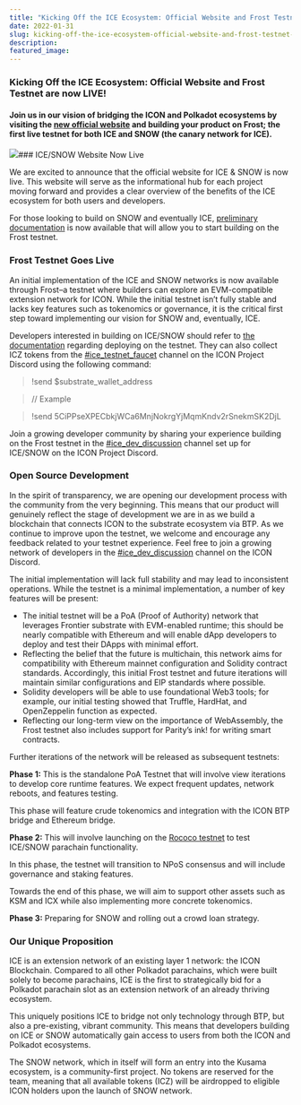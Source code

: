 ```yaml
---
title: "Kicking Off the ICE Ecosystem: Official Website and Frost Testnet are now LIVE!"
date: 2022-01-31
slug: kicking-off-the-ice-ecosystem-official-website-and-frost-testnet-are-now-live-8ee30a0a18ff
description:
featured_image:
---
```


### Kicking Off the ICE Ecosystem: Official Website and Frost Testnet are now LIVE!

#### Join us in our vision of bridging the ICON and Polkadot ecosystems by visiting the [new official website](http://icenetwork.io) and building your product on **Frost**; the first live testnet for both ICE and SNOW (the canary network for ICE).

![](https://cdn-images-1.medium.com/max/800/1*5HKynvp1LgEGbHXJQ0iRsQ.jpeg)### ICE/SNOW Website Now Live

We are excited to announce that the official website for ICE & SNOW is now live. This website will serve as the informational hub for each project moving forward and provides a clear overview of the benefits of the ICE ecosystem for both users and developers.

For those looking to build on SNOW and eventually ICE, [preliminary documentation](https://icedevportal.gitbook.io/deploying-dapp-on-ice/welcome/introduction) is now available that will allow you to start building on the Frost testnet.

### Frost Testnet Goes Live

An initial implementation of the ICE and SNOW networks is now available through Frost–a testnet where builders can explore an EVM-compatible extension network for ICON. While the initial testnet isn’t fully stable and lacks key features such as tokenomics or governance, it is the critical first step toward implementing our vision for SNOW and, eventually, ICE.

Developers interested in building on ICE/SNOW should refer to [the documentation](https://icedevportal.gitbook.io/deploying-dapp-on-ice/welcome/introduction) regarding deploying on the testnet. They can also collect ICZ tokens from the [#ice\_testnet\_faucet](https://discord.gg/SydtQzw7pq) channel on the ICON Project Discord using the following command:


> !send $substrate\_wallet\_address


> // Example


> !send 5CiPPseXPECbkjWCa6MnjNokrgYjMqmKndv2rSnekmSK2DjL

Join a growing developer community by sharing your experience building on the Frost testnet in the [#ice\_dev\_discussion](https://discord.gg/jwKCSCVSUt) channel set up for ICE/SNOW on the ICON Project Discord.

### Open Source Development

In the spirit of transparency, we are opening our development process with the community from the very beginning. This means that our product will genuinely reflect the stage of development we are in as we build a blockchain that connects ICON to the substrate ecosystem via BTP. As we continue to improve upon the testnet, we welcome and encourage any feedback related to your testnet experience. Feel free to join a growing network of developers in the [#ice\_dev\_discussion](https://discord.gg/jwKCSCVSUt) channel on the ICON Discord.

The initial implementation will lack full stability and may lead to inconsistent operations. While the testnet is a minimal implementation, a number of key features will be present:

* The initial testnet will be a PoA (Proof of Authority) network that leverages Frontier substrate with EVM-enabled runtime; this should be nearly compatible with Ethereum and will enable dApp developers to deploy and test their DApps with minimal effort.
* Reflecting the belief that the future is multichain, this network aims for compatibility with Ethereum mainnet configuration and Solidity contract standards. Accordingly, this initial Frost testnet and future iterations will maintain similar configurations and EIP standards where possible.
* Solidity developers will be able to use foundational Web3 tools; for example, our initial testing showed that Truffle, HardHat, and OpenZeppelin function as expected.
* Reflecting our long-term view on the importance of WebAssembly, the Frost testnet also includes support for Parity’s ink! for writing smart contracts.

Further iterations of the network will be released as subsequent testnets:

**Phase 1:** This is the standalone PoA Testnet that will involve view iterations to develop core runtime features. We expect frequent updates, network reboots, and features testing.

This phase will feature crude tokenomics and integration with the ICON BTP bridge and Ethereum bridge.

**Phase 2:** This will involve launching on the [Rococo testnet](https://polkadot.network/blog/introducing-rococo-polkadots-parachain-testnet/) to test ICE/SNOW parachain functionality.

In this phase, the testnet will transition to NPoS consensus and will include governance and staking features.

Towards the end of this phase, we will aim to support other assets such as KSM and ICX while also implementing more concrete tokenomics.

**Phase 3:** Preparing for SNOW and rolling out a crowd loan strategy.

### Our Unique Proposition

ICE is an extension network of an existing layer 1 network: the ICON Blockchain. Compared to all other Polkadot parachains, which were built solely to become parachains, ICE is the first to strategically bid for a Polkadot parachain slot as an extension network of an already thriving ecosystem.

This uniquely positions ICE to bridge not only technology through BTP, but also a pre-existing, vibrant community. This means that developers building on ICE or SNOW automatically gain access to users from both the ICON and Polkadot ecosystems.

The SNOW network, which in itself will form an entry into the Kusama ecosystem, is a community-first project. No tokens are reserved for the team, meaning that all available tokens (ICZ) will be airdropped to eligible ICON holders upon the launch of SNOW network.

